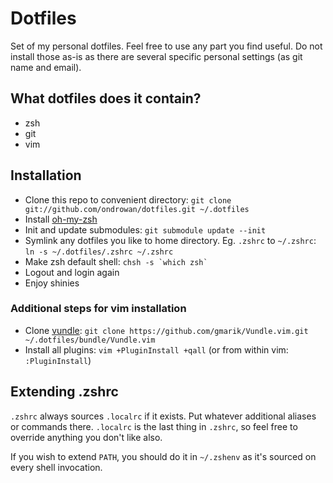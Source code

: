 # Dotfiles

Set of my personal dotfiles. Feel free to use any part you find useful. Do not
install those as-is as there are several specific personal settings (as git
name and email).


## What dotfiles does it contain?

* zsh
* git
* vim


## Installation

* Clone this repo to convenient directory:
  `git clone git://github.com/ondrowan/dotfiles.git ~/.dotfiles`
* Install [oh-my-zsh](https://github.com/robbyrussell/oh-my-zsh)
* Init and update submodules: `git submodule update --init`
* Symlink any dotfiles you like to home directory. Eg. `.zshrc` to `~/.zshrc`:
  `ln -s ~/.dotfiles/.zshrc ~/.zshrc`
* Make zsh default shell: `` chsh -s `which zsh` ``
* Logout and login again
* Enjoy shinies


### Additional steps for vim installation

* Clone [vundle](https://github.com/gmarik/Vundle.vim): `git clone https://github.com/gmarik/Vundle.vim.git ~/.dotfiles/bundle/Vundle.vim`
* Install all plugins: `vim +PluginInstall +qall` (or from within vim: `:PluginInstall`)


## Extending .zshrc

`.zshrc` always sources `.localrc` if it exists. Put whatever additional aliases or commands there.
`.localrc` is the last thing in `.zshrc`, so feel free to override anything you don't like also.

If you wish to extend `PATH`, you should do it in `~/.zshenv` as it's sourced on every shell invocation.
